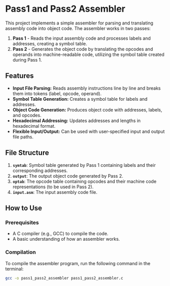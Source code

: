 # Pass1 and Pass2 Assembler

This project implements a simple assembler for parsing and translating assembly code into object code. The assembler works in two passes:

1. **Pass 1** - Reads the input assembly code and processes labels and addresses, creating a symbol table.
2. **Pass 2** - Generates the object code by translating the opcodes and operands into machine-readable code, utilizing the symbol table created during Pass 1.

## Features

- **Input File Parsing:** Reads assembly instructions line by line and breaks them into tokens (label, opcode, operand).
- **Symbol Table Generation:** Creates a symbol table for labels and addresses.
- **Object Code Generation:** Produces object code with addresses, labels, and opcodes.
- **Hexadecimal Addressing:** Updates addresses and lengths in hexadecimal format.
- **Flexible Input/Output:** Can be used with user-specified input and output file paths.

## File Structure

1. **`symtab`**: Symbol table generated by Pass 1 containing labels and their corresponding addresses.
2. **`output`**: The output object code generated by Pass 2.
3. **`optab`**: The opcode table containing opcodes and their machine code representations (to be used in Pass 2).
4. **`input.asm`**: The input assembly code file.

## How to Use

### Prerequisites

- A C compiler (e.g., GCC) to compile the code.
- A basic understanding of how an assembler works.

### Compilation

To compile the assembler program, run the following command in the terminal:

```bash
gcc -o pass1_pass2_assembler pass1_pass2_assembler.c

